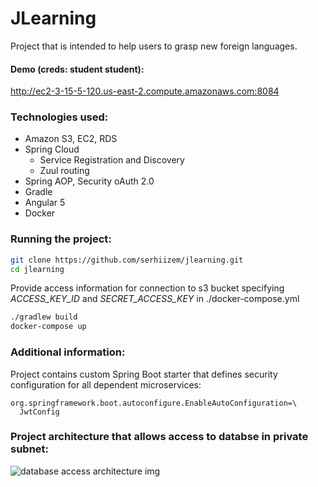 # JLearning
Project that is intended to help users to grasp new foreign languages.

#### Demo (creds: student student):
http://ec2-3-15-5-120.us-east-2.compute.amazonaws.com:8084

### Technologies used:
- Amazon S3, EC2, RDS
- Spring Cloud
    - Service Registration and Discovery
    - Zuul routing
- Spring AOP, Security oAuth 2.0
- Gradle
- Angular 5
- Docker

### Running the project:

```bash
git clone https://github.com/serhiizem/jlearning.git
cd jlearning
```
Provide access information for connection to s3 bucket specifying *ACCESS_KEY_ID* and *SECRET_ACCESS_KEY* in  ./docker-compose.yml
```bash
./gradlew build
docker-compose up
```
### Additional information:
Project contains custom Spring Boot starter that defines security configuration for all dependent microservices:
```properties
org.springframework.boot.autoconfigure.EnableAutoConfiguration=\
  JwtConfig
```
### Project architecture that allows access to databse in private subnet:
![database access architecture img](https://i.imgur.com/CJGmt61.jpg)
